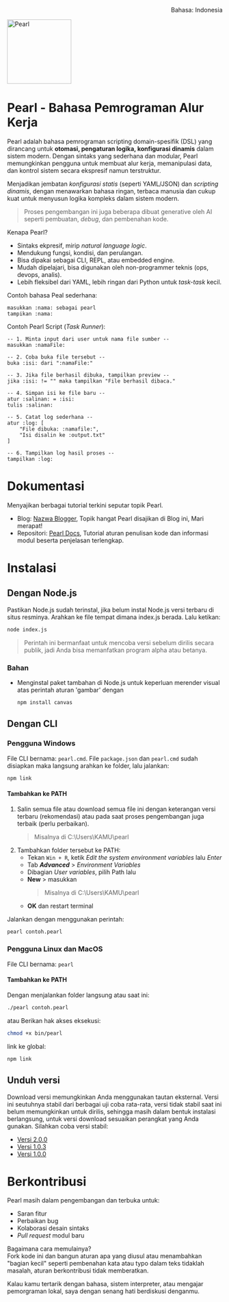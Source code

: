 <p align="right">Bahasa: Indonesia</p>
<img src="https://raw.githubusercontent.com/aflacake/pearl/main/img/Pearl.png" width="150px" height="150px" alt="Pearl" />

# Pearl - Bahasa Pemrograman Alur Kerja
Pearl adalah bahasa pemrograman scripting domain-spesifik (DSL) yang dirancang untuk **otomasi, pengaturan logika, konfigurasi dinamis** dalam sistem modern. Dengan sintaks yang sederhana dan modular, Pearl memungkinkan pengguna untuk membuat alur kerja, memanipulasi data, dan kontrol sistem secara ekspresif namun terstruktur.

Menjadikan jembatan _konfigurasi statis_ (seperti YAML/JSON) dan _scripting dinamis_, dengan menawarkan bahasa ringan, terbaca manusia dan cukup kuat untuk menyusun logika kompleks dalam sistem modern.

> Proses pengembangan ini juga beberapa dibuat generative oleh AI seperti pembuatan, _debug_, dan pembenahan kode.

Kenapa Pearl?
- Sintaks ekpresif, mirip _natural language logic_.
- Mendukung fungsi, kondisi, dan perulangan.
- Bisa dipakai sebagai CLI, REPL, atau embedded engine.
- Mudah dipelajari, bisa digunakan oleh non-programmer teknis (ops, devops, analis).
- Lebih fleksibel dari YAML, lebih ringan dari Python untuk _task-task_ kecil.

Contoh bahasa Peal sederhana:
```pearl
masukkan :nama: sebagai pearl
tampikan :nama:
```

Contoh Pearl Script (_Task Runner_):
```pearl
-- 1. Minta input dari user untuk nama file sumber --
masukkan :namaFile:

-- 2. Coba buka file tersebut --
buka :isi: dari ":namaFile:"

-- 3. Jika file berhasil dibuka, tampilkan preview --
jika :isi: != "" maka tampilkan "File berhasil dibaca."

-- 4. Simpan isi ke file baru --
atur :salinan: = :isi:
tulis :salinan:

-- 5. Catat log sederhana --
atur :log: [
    "File dibuka: :namafile:",
    "Isi disalin ke :output.txt"
]

-- 6. Tampilkan log hasil proses --
tampilkan :log:
```

# Dokumentasi
Menyajikan berbagai tutorial terkini seputar topik Pearl. 
- Blog: [Nazwa Blogger](https://postnazwablogger.blogspot.com/search/label/Pearl), Topik hangat Pearl disajikan di Blog ini, Mari merapat!
- Repositori: [Pearl Docs](https://github.com/aflacake/pearl-docs), Tutorial aturan penulisan kode dan informasi modul beserta penjelasan terlengkap.

# Instalasi
## Dengan Node.js
Pastikan Node.js sudah terinstal, jika belum instal Node.js versi terbaru di situs resminya. Arahkan ke file tempat dimana index.js berada. Lalu ketikan:
```bash
node index.js
```
> Perintah ini bermanfaat untuk mencoba versi sebelum dirilis secara publik, jadi Anda bisa memanfatkan program alpha atau betanya.

### Bahan
- Menginstal paket tambahan di Node.js untuk keperluan merender visual atas perintah aturan 'gambar' dengan
  ``` bash
  npm install canvas
  ```

## Dengan CLI
### Pengguna Windows
File CLI bernama: `pearl.cmd`.
File `package.json` dan `pearl.cmd` sudah disiapkan maka langsung arahkan ke folder, lalu jalankan:
```bash
npm link
```

#### Tambahkan ke PATH
1. Salin semua file atau download semua file ini dengan keterangan versi terbaru (rekomendasi) atau pada saat proses pengembangan juga terbaik (perlu perbaikan).
   > Misalnya di C:\Users\KAMU\pearl
2. Tambahkan folder tersebut ke PATH:
   - Tekan `Win + R`, ketik _Edit the system environment variables_ lalu _Enter_
   - Tab _**Advanced**_ > _Environment Variables_
   - Dibagian _User variables_, pilih Path lalu
   - **New** > masukkan
     > Misalnya di C:\Users\KAMU\pearl
   - **OK** dan restart terminal

Jalankan dengan menggunakan perintah:
```bash
pearl contoh.pearl
```

### Pengguna Linux dan MacOS
File CLI bernama: `pearl`
#### Tambahkan ke PATH
Dengan menjalankan folder langsung atau saat ini:
```bash
./pearl contoh.pearl
```
atau
Berikan hak akses eksekusi:
```bash
chmod +x bin/pearl
```
link ke global:
``` bash
npm link
```

## Unduh versi
Download versi memungkinkan Anda menggunakan tautan eksternal. Versi ini seutuhnya stabil dari berbagai uji coba rata-rata, versi tidak stabil saat ini belum memungkinkan untuk dirilis, sehingga masih dalam bentuk instalasi berlangsung, untuk versi download sesuaikan perangkat yang Anda gunakan. Silahkan coba versi stabil:
- [Versi 2.0.0](https://www.dropbox.com/scl/fo/zbb12ru3lomywj1jgbgpd/ANs9qHu8ZD8Li3kJ0o9qSSs?rlkey=94ig1gxrgrs3akop9557gwuqr&st=j49xw59f&dl=0)
- [Versi 1.0.3](https://www.dropbox.com/scl/fo/tx28twsekamv4r7ijjmd3/AJNeWSaor3yBgXDp803y1Fs?rlkey=7nyjdjt26lk4jjdq57jif3fw9&st=zcxzbqr1&dl=0)
- [Versi 1.0.0](https://www.dropbox.com/scl/fo/92zqglhfbdlteyrzfg5el/AMJTipi0hB7207rwC5lQsC8?rlkey=q9p8jspq3xfztz3q79w0f263p&st=xu169lsy&dl=0)

# Berkontribusi
Pearl masih dalam pengembangan dan terbuka untuk:
- Saran fitur
- Perbaikan bug
- Kolaborasi desain sintaks
- _Pull request_ modul baru

Bagaimana cara memulainya?\
Fork kode ini dan bangun aturan apa yang diusul atau menambahkan "bagian kecil" seperti pembenahan kata atau typo dalam teks tidaklah masalah, aturan berkontribusi tidak memberatkan.

Kalau kamu tertarik dengan bahasa, sistem interpreter, atau mengajar pemorgraman lokal, saya dengan senang hati berdiskusi denganmu.
